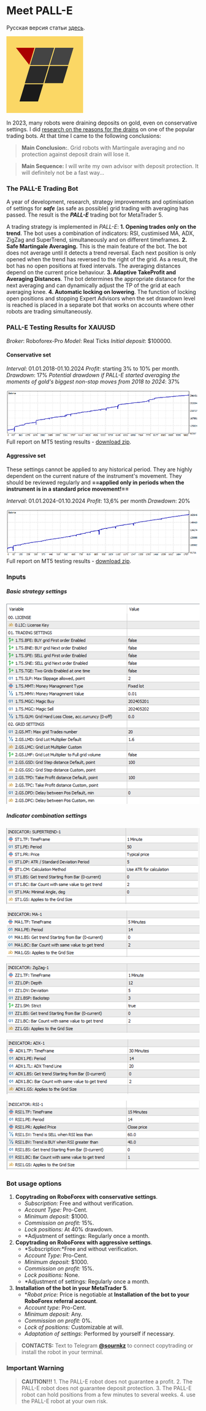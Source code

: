 # Meet PALL-E
Русская версия статьи [здесь](050.%20Презентация%20PALL-E.md).

![PALL-E](050/050.%20palle_logo_200x200.png)

In 2023, many robots were draining deposits on gold, even on conservative settings. I did [research on the reasons for the drains](https://t.me/TrueAlgoTrading/7) on one of the popular trading bots. At that time I came to the following conclusions:

> **Main Conclusion:**.
    Grid robots with Martingale averaging and no protection against deposit drain will lose it. 

> **Main Sequence:**
    I will write my own advisor with deposit protection. It will definitely not be a fast way...


### The PALL-E Trading Bot

A year of development, research, strategy improvements and optimisation of settings for **_safe_** (as safe as possible) grid trading with averaging has passed. The result is the **_PALL-E_** trading bot for MetaTrader 5.

A trading strategy is implemented in *PALL-E*:
**1. Opening trades only on the trend**. The bot uses a combination of indicators: RSI, custimised MA, ADX, ZigZag and SuperTrend, simultaneously and on different timeframes.
**2. Safe Martingale Averaging.** This is the main feature of the bot. The bot does not average until it detects a trend reversal. Each next position is only opened when the trend has reversed to the right of the grid. As a result, the bot has no open positions at fixed intervals. The averaging distances depend on the current price behaviour.
**3. Adaptive TakeProfit and Averaging Distances**. The bot determines the appropriate distance for the next averaging and can dynamically adjust the TP of the grid at each averaging knee.
**4. Automatic locking on lowering**. The function of locking open positions and stopping Expert Advisors when the set drawdown level is reached is placed in a separate bot that works on accounts where other robots are trading simultaneously. 


### PALL-E Testing Results for XAUUSD 

*Broker*: Roboforex-Pro 
*Model*: Real Ticks
*Initial deposit*: $100000.

#### Conservative set

*Interval*: 01.01.2018-01.10.2024
*Profit*: starting 3% to 10% per month.
*Drawdown*: 17%
*Potential drawdown if PALL-E started averaging the moments of gold's biggest non-stop moves from 2018 to 2024*: 37% 

![Conservative](050/050.%202024-10-01-Conservative-0.03.png)
Full report on MT5 testing results - [download zip](https://github.com/sournk/baza_bot_backtest/blob/main/050/XAUUSD-2024-10-01-Conservative-0.03.zip).

#### Aggressive set

These settings cannot be applied to any historical period. They are highly dependent on the current nature of the instrument's movement. They should be reviewed regularly and **==applied only in periods when the instrument is in a standard price movement!==**

*Interval*: 01.01.2024-01.10.2024
*Profit*: 13,6% per month
*Drawdown*: 20%

![Aggressive](050/050.%202024-10-01-Aggressive.png)
Full report on MT5 testing results - [download zip](https://github.com/sournk/baza_bot_backtest/blob/main/050/XAUUSD-2024-10-01-Aggressive.zip).

### Inputs

##### Basic strategy settings
![Basic settings](050/050.%20Inputs-0.png)

##### Indicator combination settings

![SuperTrend](050/050.%20Inputs-1.png)

![MA](050/050.%20Inputs-2.png)

![ZigZag](050/050.%20Inputs-3.png)

![ADX](050/050.%20Inputs-4.png)

![RSI](050/050.%20Inputs-5.png)

### Bot usage options

1. **Copytrading on RoboForex with conservative settings**. 
    - *Subscription:* Free and without verification.
    - *Account Type:* Pro-Cent.
    - *Minimum deposit:* $1000.
    - *Commission on profit:* 15%.
    - *Lock positions:* At 40% drawdown. 
    - *Adjustment of settings: Regularly once a month.
2. **Copytrading on RoboForex with aggressive settings**. 
    - *Subscription:*Free and without verification.
    - *Account Type:* Pro-Cent.
    - *Minimum deposit:* $1000.
    - *Commission on profit:* 15%.
    - *Lock positions:* None.
    - *Adjustment of settings: Regularly once a month.
3. **Installation of the bot in your MetaTrader 5**. 
    - **Robot price:* Price is negotiable at **Installation of the bot to your RoboForex referral account**.
    - *Account type:* Pro-Cent.
    - *Minimum deposit:* Any.
    - *Commission on profit:* 0%.
    - *Lock of positions:* Customizable at will.    
    - *Adaptation of settings*: Performed by yourself if necessary.

> **CONTACTS:** Text to Telegram **[@sournkz](https://t.me/sournkz)** to connect copytrading or install the robot in your terminal.

 ### Important Warning

> **CAUTION!!!**
    1. The PALL-E robot does not guarantee a profit.
    2. The PALL-E robot does not guarantee deposit protection.
    3. The PALL-E robot can hold positions from a few minutes to several weeks.
    4. use the PALL-E robot at your own risk.